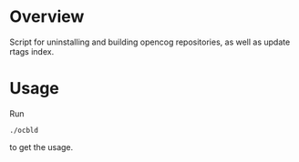 # Overview

Script for uninstalling and building opencog repositories, as well as
update rtags index.

# Usage

Run

```
./ocbld
```

to get the usage.
